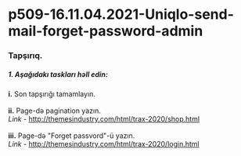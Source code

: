# p509-16.11.04.2021-Uniqlo-send-mail-forget-password-admin

### Tapşırıq.


##### 1. Aşağıdakı taskları həll edin:
**i.** Son tapşırığı tamamlayın.<br /><br />
**ii.** Page-də pagination yazın.<br />
*Link* - http://themesindustry.com/html/trax-2020/shop.html<br /><br />
**iii.** Page-də "Forget passvord"-ü yazın.<br />
*Link* - http://themesindustry.com/html/trax-2020/login.html<br />
